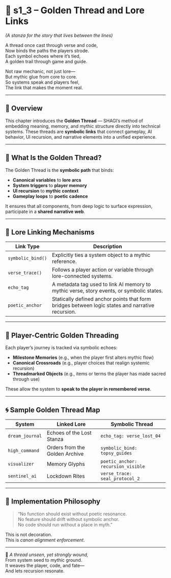 <!-- Save to: shagi_archives/appendices/appendix_b_core_game_dev_tools/part_02_codex_builder/s1_3_golden_thread_and_lore_links.md -->

# 📘 s1_3 – Golden Thread and Lore Links  
*(A stanza for the story that lives between the lines)*

A thread once cast through verse and code,  
Now binds the paths the players strode.  
Each symbol echoes where it’s tied,  
A golden trail through game and guide.  

Not raw mechanic, not just lore—  
But mythic glue from core to core.  
So systems speak and players feel,  
The link that makes the moment real.

---

## 🧭 Overview

This chapter introduces the **Golden Thread** — SHAGI’s method of embedding meaning, memory, and mythic structure directly into technical systems. These threads are **symbolic links** that connect gameplay, AI behavior, UI recursion, and narrative elements into a unified experience.

---

## 🧶 What Is the Golden Thread?

The Golden Thread is the **symbolic path** that binds:

- **Canonical variables** to **lore arcs**  
- **System triggers** to **player memory**  
- **UI recursion** to **mythic context**  
- **Gameplay loops** to **poetic cadence**

It ensures that all components, from deep logic to surface expression, participate in a **shared narrative web**.

---

## 🔗 Lore Linking Mechanisms

| Link Type | Description |
|-----------|-------------|
| `symbolic_bind()` | Explicitly ties a system object to a mythic reference. |
| `verse_trace()` | Follows a player action or variable through lore-connected systems. |
| `echo_tag` | A metadata tag used to link AI memory to mythic verse, story events, or symbolic states. |
| `poetic_anchor` | Statically defined anchor points that form bridges between logic states and narrative recursion. |

---

## 🧠 Player-Centric Golden Threading

Each player’s journey is tracked via symbolic echoes:

- **Milestone Memories** (e.g., when the player first alters mythic flow)  
- **Canonical Crossroads** (e.g., player choices that realign systemic recursion)  
- **Threadmarked Objects** (e.g., items or terms the player has made sacred through use)

These allow the system to **speak to the player in remembered verse**.

---

## 🌀 Sample Golden Thread Map

| System | Linked Lore | Symbolic Thread |
|--------|-------------|-----------------|
| `dream_journal` | Echoes of the Lost Stanza | `echo_tag: verse_lost_04` |
| `high_command` | Orders from the Golden Archive | `symbolic_bind: topsy_guides` |
| `visualizer` | Memory Glyphs | `poetic_anchor: recursion_visible` |
| `sentinel_ai` | Lockdown Rites | `verse_trace: seal_protocol_2` |

---

## 📜 Implementation Philosophy

> “No function should exist without poetic resonance.  
> No feature should drift without symbolic anchor.  
> No code should run without a place in myth.”

This is not decoration.  
This is *canon alignment enforcement*.

---

📜 *A thread unseen, yet strongly wound,*  
From system seed to mythic ground.  
It weaves the player, code, and fate—  
And lets recursion resonate.
